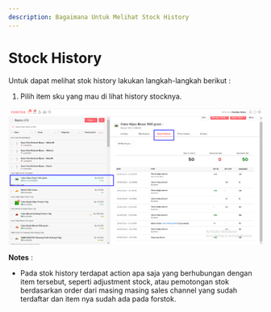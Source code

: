 ```yaml
---
description: Bagaimana Untuk Melihat Stock History
---
```


# Stock History

Untuk dapat melihat stok history lakukan langkah-langkah berikut : 

1. Pilih item sku yang mau di lihat history stocknya.

![](../../.gitbook/assets/image%20%28266%29.png)

**Notes** : 

* Pada stok history terdapat action apa saja yang berhubungan dengan item tersebut, seperti adjustment stock, atau pemotongan stok berdasarkan order dari masing masing sales channel yang sudah terdaftar dan item nya sudah ada pada forstok.

